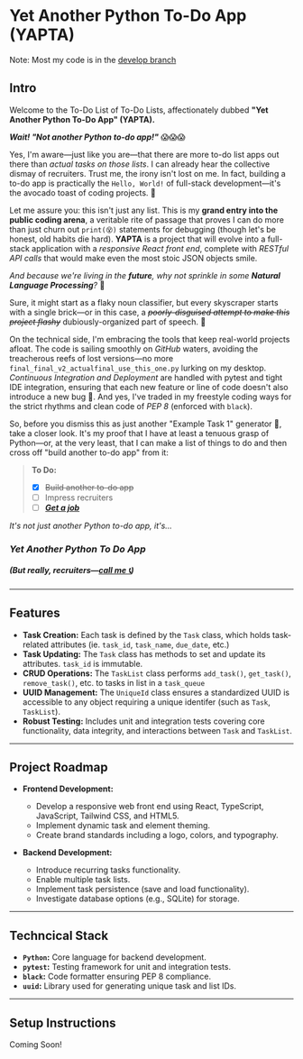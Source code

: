 # Yet Another Python To-Do App (YAPTA)

Note: Most my code is in the [develop branch](https://github.com/cmorman89/yapta/tree/develop)

## Intro

Welcome to the To-Do List of To-Do Lists, affectionately dubbed **"Yet Another Python To-Do App" (YAPTA).**

***Wait! "Not another Python to-do app!"*** 😱😱😱

Yes, I'm aware—just like you are—that there are more to-do list apps out there than *actual tasks on those lists*. I can already hear the collective dismay of recruiters. Trust me, the irony isn't lost on me. In fact, building a to-do app is practically the `Hello, World!` of full-stack development—it's the avocado toast of coding projects. 🥑

Let me assure you: this isn't just any list. This is my **grand entry into the public coding arena**, a veritable rite of passage that proves I can do more than just churn out `print(😵)` statements for debugging (though let's be honest, old habits die hard). **YAPTA** is a project that will evolve into a full-stack application with a *responsive React front end*, complete with *RESTful API calls* that would make even the most stoic JSON objects smile.

*And because we're living in the **future**, why not sprinkle in some **Natural Language Processing**?* 🤖

Sure, it might start as a flaky noun classifier, but every skyscraper starts with a single brick—or in this case, a ~~*poorly-disguised attempt to make this project flashy*~~ dubiously-organized part of speech. 🦾

On the technical side, I'm embracing the tools that keep real-world projects afloat. The code is sailing smoothly on *GitHub* waters, avoiding the treacherous reefs of lost versions—no more `final_final_v2_actualfinal_use_this_one.py` lurking on my desktop. *Continuous Integration and Deployment* are handled with pytest and tight IDE integration, ensuring that each new feature or line of code doesn't also introduce a new bug 🐞. And yes, I've traded in my freestyle coding ways for the strict rhythms and clean code of *PEP 8* (enforced with `black`).

So, before you dismiss this as just another "Example Task 1" generator 📒, take a closer look. It's my proof that I have at least a tenuous grasp of Python—or, at the very least, that I can make a list of things to do and then cross off "build another to-do app" from it:

> **To Do:**
>
> - [X] ~~Build another to-do app~~
> - [ ] Impress recruiters
> - [ ] ***[Get a job](mailto:recruiters@cmorman.com)***

*It's not just another Python to-do app, it's...*

### ***Yet Another Python To Do App***

##### (But really, recruiters—[call me 📞](mailto:recruiters@cmorman.com))

---

## Features

- **Task Creation:** Each task is defined by the `Task` class, which holds task-related attributes (ie. `task_id`, `task_name`, `due_date`, etc.)
- **Task Updating:** The `Task` class has methods to set and update its attributes. `task_id` is immutable.
- **CRUD Operations:** The `TaskList` class performs `add_task()`, `get_task()`, `remove_task()`, etc. to tasks in list in a `task_queue`
- **UUID Management:** The `UniqueId` class ensures a standardized UUID is accessible to any object requiring a unique identifer (such as `Task`, `TaskList`).
- **Robust Testing:** Includes unit and integration tests covering core functionality, data integrity, and interactions between `Task` and `TaskList`.

---

## Project Roadmap

- **Frontend Development:**

  - Develop a responsive web front end using React, TypeScript, JavaScript, Tailwind CSS, and HTML5.
  - Implement dynamic task and element theming.
  - Create brand standards including a logo, colors, and typography.
- **Backend Development:**

  - Introduce recurring tasks functionality.
  - Enable multiple task lists.
  - Implement task persistence (save and load functionality).
  - Investigate database options (e.g., SQLite) for storage.

---

## Techncical Stack

- **`Python`:** Core language for backend development.
- **`pytest`:** Testing framework for unit and integration tests.
- **`black`:** Code formatter ensuring PEP 8 compliance.
- **`uuid`:** Library used for generating unique task and list IDs.

---

## Setup Instructions

Coming Soon!
